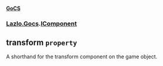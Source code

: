 #### [GoCS](./GoCS.md 'GoCS')
### [Lazlo.Gocs](./GoCS.md#Lazlo-Gocs 'Lazlo.Gocs').[IComponent](./Lazlo-Gocs-IComponent.md 'Lazlo.Gocs.IComponent')
## transform `property`
A shorthand for the transform component on the game object.
